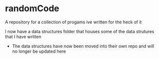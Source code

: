 # randomCode
A repository for a collection of progams ive written for the heck of it

I now have a data structures folder that houses some of the data strutures that I have written
  - The data structures have now been moved into their own repo and will no longer be updated here
